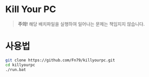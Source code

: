 # Kill Your PC

> **주의!** 해당 배치파일을 실행하여 일어나는 문제는 책임지지 않습니다.


# 사용법

```sh
git clone https://github.com/Fn79/killyourpc.git
cd killyourpc
./run.bat
```